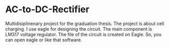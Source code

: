 # AC-to-DC-Rectifier
Multidisiplinenary project for the graduation thesis.
The project is about cell charging. I use eagle for designing the circuit. The main component is LM317 voltage regulator.
The file of the circuit is created on Eagle. So, you can open eagle or like that software.
